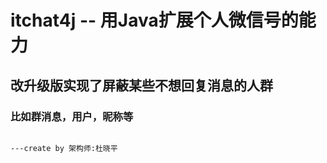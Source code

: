 # itchat4j -- 用Java扩展个人微信号的能力
## 改升级版实现了屏蔽某些不想回复消息的人群
### 比如群消息，用户，昵称等


                                                                            ---create by 架构师:杜晓平